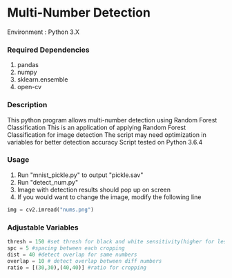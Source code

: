 # Multi-Number Detection

Environment : Python 3.X

### Required Dependencies
1. pandas
2. numpy
3. sklearn.ensemble
4. open-cv

### Description
This python program allows multi-number detection using Random Forest Classification
This is an application of applying Random Forest Classification for image detection
The script may need optimization in variables for better detection accuracy
Script tested on Python 3.6.4

### Usage
1. Run "mnist_pickle.py" to output "pickle.sav"
2. Run "detect_num.py"
3. Image with detection results should pop up on screen
3. If you would want to change the image, modify the following line
```python
img = cv2.imread("nums.png")
```

### Adjustable Variables
```python
thresh = 150 #set thresh for black and white sensitivity(higher for less sensitivity)
spc = 5 #spacing between each cropping
dist = 40 #detect overlap for same numbers
overlap = 10 # detect overlap between diff numbers
ratio = [(30,30),(40,40)] #ratio for cropping
```
